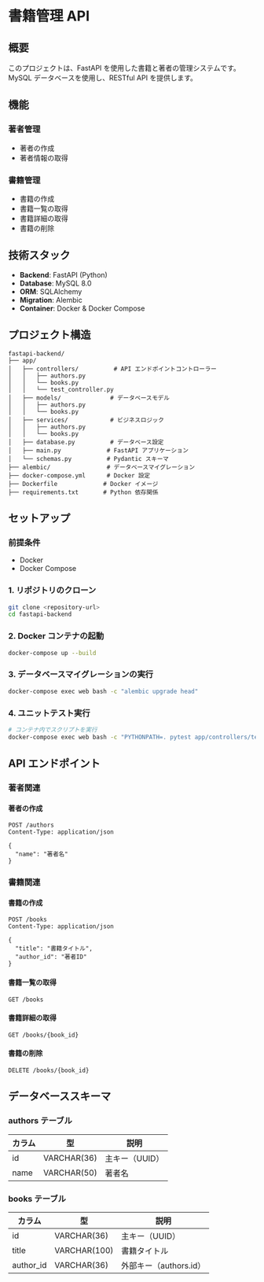 # 書籍管理 API

## 概要

このプロジェクトは、FastAPI を使用した書籍と著者の管理システムです。MySQL データベースを使用し、RESTful API を提供します。

## 機能

### 著者管理

- 著者の作成
- 著者情報の取得

### 書籍管理

- 書籍の作成
- 書籍一覧の取得
- 書籍詳細の取得
- 書籍の削除

## 技術スタック

- **Backend**: FastAPI (Python)
- **Database**: MySQL 8.0
- **ORM**: SQLAlchemy
- **Migration**: Alembic
- **Container**: Docker & Docker Compose

## プロジェクト構造

```
fastapi-backend/
├── app/
│   ├── controllers/          # API エンドポイントコントローラー
│   │   ├── authors.py
│   │   └── books.py
│   │   └── test_controller.py
│   ├── models/              # データベースモデル
│   │   ├── authors.py
│   │   └── books.py
│   ├── services/            # ビジネスロジック
│   │   ├── authors.py
│   │   └── books.py
│   ├── database.py          # データベース設定
│   ├── main.py             # FastAPI アプリケーション
│   └── schemas.py          # Pydantic スキーマ
├── alembic/                # データベースマイグレーション
├── docker-compose.yml      # Docker 設定
├── Dockerfile             # Docker イメージ
├── requirements.txt       # Python 依存関係
```

## セットアップ

### 前提条件

- Docker
- Docker Compose

### 1. リポジトリのクローン

```bash
git clone <repository-url>
cd fastapi-backend
```

### 2. Docker コンテナの起動

```bash
docker-compose up --build
```

### 3. データベースマイグレーションの実行

```bash
docker-compose exec web bash -c "alembic upgrade head"
```

### 4. ユニットテスト実行

```bash
# コンテナ内でスクリプトを実行
docker-compose exec web bash -c "PYTHONPATH=. pytest app/controllers/test_controller.py"
```

## API エンドポイント

### 著者関連

#### 著者の作成

```http
POST /authors
Content-Type: application/json

{
  "name": "著者名"
}
```

### 書籍関連

#### 書籍の作成

```http
POST /books
Content-Type: application/json

{
  "title": "書籍タイトル",
  "author_id": "著者ID"
}
```

#### 書籍一覧の取得

```http
GET /books
```

#### 書籍詳細の取得

```http
GET /books/{book_id}
```

#### 書籍の削除

```http
DELETE /books/{book_id}
```

## データベーススキーマ

### authors テーブル

| カラム | 型          | 説明           |
| ------ | ----------- | -------------- |
| id     | VARCHAR(36) | 主キー（UUID） |
| name   | VARCHAR(50) | 著者名         |

### books テーブル

| カラム    | 型           | 説明                   |
| --------- | ------------ | ---------------------- |
| id        | VARCHAR(36)  | 主キー（UUID）         |
| title     | VARCHAR(100) | 書籍タイトル           |
| author_id | VARCHAR(36)  | 外部キー（authors.id） |


